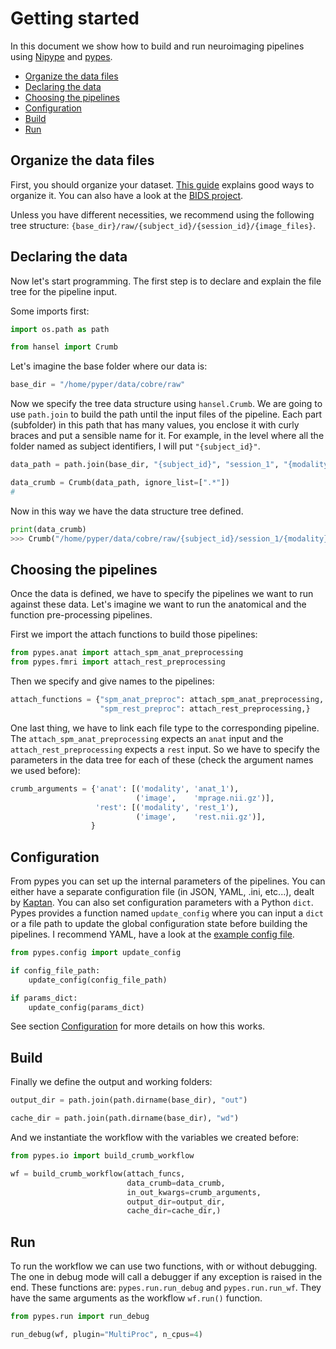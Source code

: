 # Getting started

In this document we show how to build and run neuroimaging pipelines using
[Nipype](http://nipype.readthedocs.io) and [pypes](https://github.com/Neurita/pypes).


<!-- TOC depthFrom:2 depthTo:6 withLinks:1 updateOnSave:1 orderedList:0 -->

- [Organize the data files](#organize-the-data-files)
- [Declaring the data](#declaring-the-data)
- [Choosing the pipelines](#choosing-the-pipelines)
- [Configuration](#configuration)
- [Build](#build)
- [Run](#run)

<!-- /TOC -->

## Organize the data files
First, you should organize your dataset.
[This guide](http://miykael.github.io/nipype-beginner-s-guide/prepareData.html)
explains good ways to organize it.
You can also have a look at the [BIDS project](http://bids.neuroimaging.io/).

Unless you have different necessities, we recommend using the following
tree structure: `{base_dir}/raw/{subject_id}/{session_id}/{image_files}`.

## Declaring the data
Now let's start programming.
The first step is to declare and explain the file tree for the pipeline input.

Some imports first:

```python
import os.path as path

from hansel import Crumb
```

Let's imagine the base folder where our data is:

```python
base_dir = "/home/pyper/data/cobre/raw"
```

Now we specify the tree data structure using `hansel.Crumb`.
We are going to use `path.join` to build the path until the input files of the pipeline.
Each part (subfolder) in this path that has many values, you enclose it with curly braces
and put a sensible name for it. For example, in the level where all the folder named as
subject identifiers, I will put `"{subject_id}"`.

```python
data_path = path.join(base_dir, "{subject_id}", "session_1", "{modality}", "{image}")

data_crumb = Crumb(data_path, ignore_list=[".*"])
#
```

Now in this way we have the data structure tree defined.
```python
print(data_crumb)
>>> Crumb("/home/pyper/data/cobre/raw/{subject_id}/session_1/{modality}/{image}")
```

## Choosing the pipelines

Once the data is defined, we have to specify the pipelines we want to run against
these data.
Let's imagine we want to run the anatomical and the function pre-processing pipelines.

First we import the attach functions to build those pipelines:

```python
from pypes.anat import attach_spm_anat_preprocessing
from pypes.fmri import attach_rest_preprocessing
```

Then we specify and give names to the pipelines:

```python
attach_functions = {"spm_anat_preproc": attach_spm_anat_preprocessing,
                    "spm_rest_preproc": attach_rest_preprocessing,}

```

One last thing, we have to link each file type to the corresponding pipeline.
The `attach_spm_anat_preprocessing` expects an `anat` input and the `attach_rest_preprocessing` expects a `rest` input.
So we have to specify the parameters in the data tree for each of these (check the argument names we used before):

```python
crumb_arguments = {'anat': [('modality', 'anat_1'),
                            ('image',    'mprage.nii.gz')],
                   'rest': [('modality', 'rest_1'),
                            ('image',    'rest.nii.gz')],
                  }
```

## Configuration

From pypes you can set up the internal parameters of the pipelines.
You can either have a separate configuration file (in JSON, YAML, .ini, etc...),
dealt by [Kaptan](https://github.com/emre/kaptan).
You can also set configuration parameters with a Python `dict`.
Pypes provides a function named `update_config` where you can input a `dict`
or a file path to update the global configuration state before building the pipelines.
I recommend YAML, have a look at the [example config file](pypes_config.yml).

```python
from pypes.config import update_config

if config_file_path:
    update_config(config_file_path)

if params_dict:
    update_config(params_dict)
```

See section [Configuration](configuration.md) for more details on how this works.


## Build

Finally we define the output and working folders:

```python
output_dir = path.join(path.dirname(base_dir), "out")

cache_dir = path.join(path.dirname(base_dir), "wd")
```

And we instantiate the workflow with the variables we created before:

```python
from pypes.io import build_crumb_workflow

wf = build_crumb_workflow(attach_funcs,
                          data_crumb=data_crumb,
                          in_out_kwargs=crumb_arguments,
                          output_dir=output_dir,
                          cache_dir=cache_dir,)
```

## Run

To run the workflow we can use two functions, with or without debugging.
The one in debug mode will call a debugger if any exception is raised in the end. These functions are: `pypes.run.run_debug` and `pypes.run.run_wf`.
They have the same arguments as the workflow `wf.run()` function.

```python
from pypes.run import run_debug

run_debug(wf, plugin="MultiProc", n_cpus=4)
```
